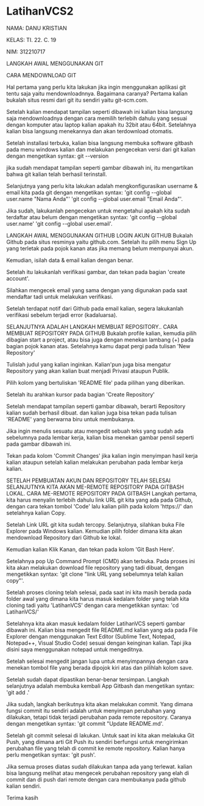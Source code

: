# LatihanVCS2 

NAMA: DANU KRISTIAN

KELAS: TI. 22. C. 19

NIM: 312210717

LANGKAH AWAL MENGGUNAKAN GIT

CARA MENDOWNLOAD GIT

Hal pertama yang perlu kita lakukan jika ingin menggunakan aplikasi git tentu saja yaitu mendownloadnnya. Bagaimana caranya? Pertama kalian bukalah situs resmi dari git itu sendiri yaitu git-scm.com.

Setelah kalian mendapat tampilan seperti dibawah ini kalian bisa langsung saja mendownloadnya dengan cara memilih terlebih dahulu yang sesuai dengan komputer atau laptop kalian apakah itu 32bit atau 64bit. Setelahnya kalian bisa langsung menekannya dan akan terdownload otomatis.

Setelah installasi terbuka, kalian bisa langsung membuka software gitbash pada menu windows kalian dan melakukan pengecekan versi dari git kalian dengan mengetikan syntax: git --version

jika sudah mendapat tampilan seperti gambar dibawah ini, itu mengartikan bahwa git kalian telah berhasil terinstall.

Selanjutnya yang perlu kita lakukan adalah mengkonfigurasikan username & email kita pada git dengan mengetikan syntax: 'git config --global user.name "Nama Anda"' 'git config --global user.email "Email Anda"'. 

Jika sudah, lakukanlah pengecekan untuk mengetahui apakah kita sudah terdaftar atau belum dengan mengetikan syntax: 'git config --global user.name' 'git config --global user.email'. 

LANGKAH AWAL MENGGUNAKAN GITHUB
LOGIN AKUN GITHUB
Bukalah Github pada situs resminya yaitu github.com. Setelah itu pilih menu Sign Up yang terletak pada pojok kanan atas jika memang belum mempunyai akun.

Kemudian, isilah data & email kalian dengan benar.

Setelah itu lakukanlah verifikasi gambar, dan tekan pada bagian 'create account'.

Silahkan mengecek email yang sama dengan yang digunakan pada saat mendaftar tadi untuk melakukan verifikasi.

Setelah terdapat notif dari Github pada email kalian, segera lakukanlah verifikasi sebelum terjadi error (kadaluarsa).

SELANJUTNYA ADALAH LANGKAH MEMBUAT REPOSITORY..
CARA MEMBUAT REPOSITORY PADA GITHUB
Bukalah profile kalian, kemudia pilih dibagian start a project, atau bisa juga dengan menekan lambang (+) pada bagian pojok kanan atas.
Setelahnya kamu dapat pergi pada tulisan 'New Repository'

Tulislah judul yang kalian inginkan. Kalian'pun juga bisa mengatur Repository yang akan kalian buat menjadi Privasi ataupun Publik.

Pilih kolom yang bertuliskan 'README file' pada pilihan yang diberikan.

Setelah itu arahkan kursor pada bagian 'Create Repository'

Setelah mendapat tampilan seperti gambar dibawah, berarti Repository kalian sudah berhasil dibuat. dan kalian juga bisa tekan pada tulisan 'README' yang berwarna biru untuk membukanya.

Jika ingin menulis sesuatu atau mengedit sebuah teks yang sudah ada sebelumnya pada lembar kerja, kalian bisa menekan gambar pensil seperti pada gambar dibawah ini.

Tekan pada kolom 'Commit Changes' jika kalian ingin menyimpan hasil kerja kalian ataupun setelah kalian melakukan perubahan pada lembar kerja kalian.

SETELAH PEMBUATAN AKUN DAN REPOSITORY TELAH SELESAI SELANJUTNYA KITA AKAN ME-REMOTE REPOSITORY PADA GITBASH LOKAL.
CARA ME-REMOTE REPOSITORY PADA GITBASH
Langkah pertama, kita harus menyalin terlebih dahulu link URL git kita yang ada pada Github, dengan cara tekan tombol 'Code' lalu kalian pilih pada kolom 'https://' dan setelahnya kalian Copy.

Setelah Link URL git kita sudah tercopy. Selanjutnya, silahkan buka File Explorer pada Windows kalian. Kemudian pilih folder dimana kita akan mendownload Repository dari Github ke lokal.

Kemudian kalian Klik Kanan, dan tekan pada kolom 'Git Bash Here'.

Setelahnya pop Up Command Prompt (CMD) akan terbuka. Pada proses ini kita akan melakukan download file repository yang tadi dibuat, dengan mengetikkan syntax: 'git clone "link URL yang sebelumnya telah kalian copy"'.


Setelah proses cloning telah selesai, pada saat ini kita masih berada pada folder awal yang dimana kita harus masuk kedalam folder yang telah kita cloning tadi yaitu 'LatihanVCS' dengan cara mengetikkan syntax: 'cd LatihanVCS/'

Setelahnya kita akan masuk kedalam folder LatihanVCS seperti gambar dibawah ini. Kalian bisa mengedit file README.md kalian yang ada pada File Explorer dengan menggunakan Text Editor (Sublime Text, Notepad, Notepad++, Visual Studio Code) sesuai dengan keinginan kalian. Tapi jika disini saya menggunakan notepad untuk mengeditnya.

Setelah selesai mengedit jangan lupa untuk menyimpannya dengan cara menekan tombol file yang berada dipojok kiri atas dan pilihlah kolom save.

Setelah sudah dapat dipastikan benar-benar tersimpan. Langkah selanjutnya adalah membuka kembali App Gitbash dan mengetikan syntax: 'git add .'

Jika sudah, langkah berikutnya kita akan melakukan commit. Yang dimana fungsi commit itu sendiri adalah untuk menyimpan perubahan yang dilakukan, tetapi tidak terjadi perubahan pada remote repository. Caranya dengan mengetikan syntax: 'git commit "Update README.md'.

Setelah git commit selesai di lakukan. Untuk saat ini kita akan melakuka Git Push, yang dimana arti Git Push itu sendiri berfungsi untuk mengirimkan perubahan file yang telah di commit ke remote repository. Kalian hanya perlu mengetikan syntax: 'git push'.

Jika semua proses diatas sudah dilakukan tanpa ada yang terlewat. kalian bisa langsung melihat atau mengecek perubahan repository yang elah di commit dan di push dari remote dengan cara membukanya pada github kalian sendiri.

Terima kasih
